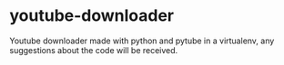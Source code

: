 # youtube-downloader

Youtube downloader made with python and pytube in a virtualenv, any suggestions about the code will be received.
